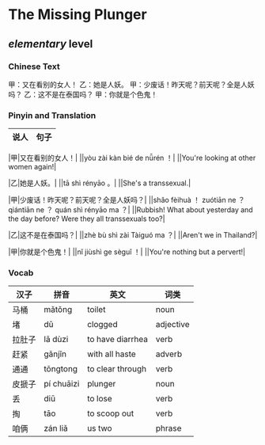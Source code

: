 # The Missing Plunger
## *elementary* level

### Chinese Text
甲：又在看别的女人！
乙：她是人妖。
甲：少废话！昨天呢？前天呢？全是人妖吗？
乙：这不是在泰国吗？
甲：你就是个色鬼！

### Pinyin and Translation
|说人|句子|
|----|----|

|甲|又在看别的女人！|
||yòu zài kàn bié de nǚrén ！|
||You're looking at other women again!|

|乙|她是人妖。|
||tā shì rényāo 。|
||She's a transsexual.|

|甲|少废话！昨天呢？前天呢？全是人妖吗？|
||shǎo fèihuà ！ zuótiān ne ？ qiántiān ne ？ quán shì rényāo ma ？|
||Rubbish! What about yesterday and the day before? Were they all transsexuals too?|

|乙|这不是在泰国吗？|
||zhè bù shì zài Tàiguó ma ？|
||Aren't we in Thailand?|

|甲|你就是个色鬼！|
||nǐ jiùshì ge sèguǐ ！|
||You're nothing but a pervert!|
### Vocab
|汉子|拼音|英文|词类|
|----|----|----|----|
|马桶|mǎtǒng|toilet|noun|
|堵|dǔ|clogged|adjective|
|拉肚子|lā dùzi|to have diarrhea|verb|
|赶紧|gǎnjǐn|with all haste|adverb|
|通通|tōngtong|to clear through|verb|
|皮搋子|pí chuāizi|plunger|noun|
|丢|diū|to lose|verb|
|掏|tāo|to scoop out|verb|
|咱俩|zán liǎ|us two|phrase|